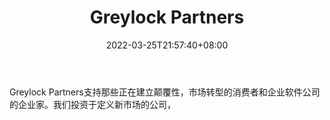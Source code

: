 ﻿---
weight: 
title: "Greylock Partners"
description: "Greylock Partners支持那些正在建立颠覆性，市场转型的消费者和企业软件公司的企业家"
date: 2022-03-25T21:57:40+08:00
lastmod: 2022-03-25T16:45:40+08:00
draft: false
authors: ["Metabd"]
featuredImage: "greylock-partners.jpg"
link: ""
tags: ["投资机构","Greylock Partners"]
categories: ["navigation"]
navigation: ["投资机构"]
lightgallery: true
toc: true
pinned: false
recommend: false
recommend1: false
---
Greylock Partners支持那些正在建立颠覆性，市场转型的消费者和企业软件公司的企业家。我们投资于定义新市场的公司，
